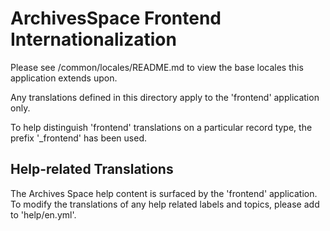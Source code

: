 # ArchivesSpace Frontend Internationalization

Please see /common/locales/README.md to view the base locales this application extends upon.

Any translations defined in this directory apply to the 'frontend' application only.

To help distinguish 'frontend' translations on a particular record type, the prefix '_frontend' has been used.

## Help-related Translations

The Archives Space help content is surfaced by the 'frontend' application.  To modify the translations of any help related labels and topics, please add to 'help/en.yml'.